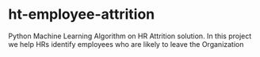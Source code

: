 # ht-employee-attrition
Python Machine Learning Algorithm on HR Attrition solution. In this project we help HRs identify employees who are likely to leave the Organization
